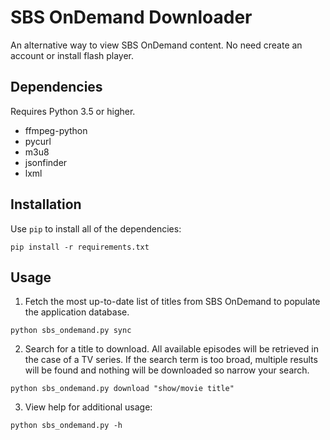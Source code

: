 # SBS OnDemand Downloader

An alternative way to view SBS OnDemand content. No need create an account or install flash player.


## Dependencies

Requires Python 3.5 or higher.

* ffmpeg-python
* pycurl
* m3u8
* jsonfinder
* lxml


## Installation

Use `pip` to install all of the dependencies:
```
pip install -r requirements.txt
```


## Usage

1. Fetch the most up-to-date list of titles from SBS OnDemand to populate the application database.
```commandline
python sbs_ondemand.py sync
```

2. Search for a title to download. All available episodes will be retrieved in the case of a TV series. If the
search term is too broad, multiple results will be found and nothing will be downloaded so narrow your search.

```commandline
python sbs_ondemand.py download "show/movie title" 
```

3. View help for additional usage:
```commandline
python sbs_ondemand.py -h
```
